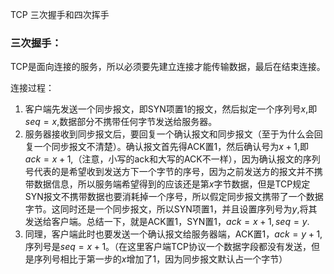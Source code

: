 TCP 三次握手和四次挥手

### 三次握手：

TCP是面向连接的服务，所以必须要先建立连接才能传输数据，最后在结束连接。

连接过程：

1. 客户端先发送一个同步报文，即SYN项置1的报文，然后拟定一个序列号$x$,即$seq=x$,数据部分不携带任何字节发送给服务器。
2. 服务器接收到同步报文后，要回复一个确认报文和同步报文（至于为什么会回复一个同步报文不清楚）。确认报文首先得ACK置1，然后确认号为$x+1$,即$ack= x+1$,（注意，小写的ack和大写的ACK不一样），因为确认报文的序列号代表的是希望收到发送方下一个字节的序号，因为之前发送方的报文并不携带数据信息，所以服务端希望得到的应该还是第$x$字节数据，但是TCP规定SYN报文不携带数据也要消耗掉一个序号，所以假定同步报文携带了一个数据字节。这同时还是一个同步报文，所以SYN项置1，并且设置序列号为$y$,将其发送给客户端。总结一下，就是ACK置1，SYN置1，$ack = x+ 1,seq = y$.
3. 同理，客户端此时也要发送一个确认报文给服务器端，ACK置1，$ack = y+1$, 序列号是$seq = x+1$。（在这里客户端TCP协议一个数据字段都没有发送，但是序列号相比于第一步的$x$增加了1，因为同步报文默认占一个字节）

